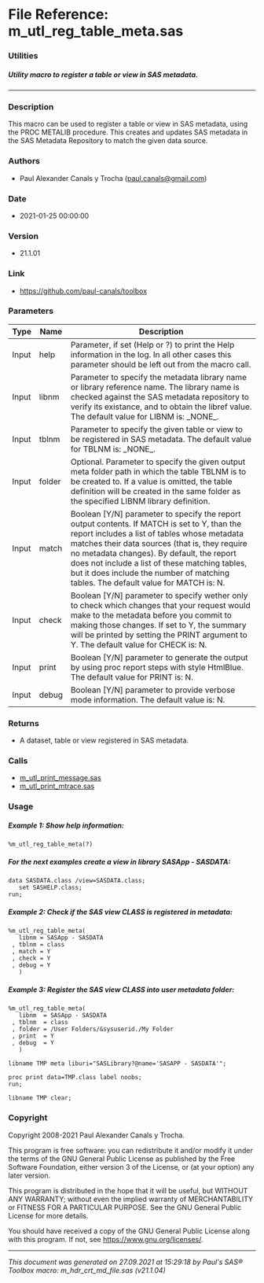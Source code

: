 # File Reference: m_utl_reg_table_meta.sas

### Utilities

##### Utility macro to register a table or view in SAS metadata.

***

### Description
This macro can be used to register a table or view in SAS metadata, using the PROC METALIB procedure. This creates and updates SAS metadata in the SAS Metadata Repository to match the given data source.

### Authors
* Paul Alexander Canals y Trocha (paul.canals@gmail.com)

### Date
* 2021-01-25 00:00:00

### Version
* 21.1.01

### Link
* https://github.com/paul-canals/toolbox

### Parameters
| Type | Name | Description |
| ---- | ---- | ----------- |
| Input | help | Parameter, if set (Help or ?) to print the Help information in the log. In all other cases this parameter should be left out from the macro call. |
| Input | libnm | Parameter to specify the metadata library name or library reference name. The library name is checked against the SAS metadata repository to verify its existance, and to obtain the libref value. The default value for LIBNM is: \_NONE\_. |
| Input | tblnm | Parameter to specify the given table or view to be registered in SAS metadata. The default value for TBLNM is: \_NONE\_. |
| Input | folder | Optional. Parameter to specify the given output meta folder path in which the table TBLNM is to be created to. If a value is omitted, the table definition will be created in the same folder as the specified LIBNM library definition. |
| Input | match | Boolean [Y/N] parameter to specify the report output contents. If MATCH is set to Y, than the report includes a list of tables whose metadata matches their data sources (that is, they require no metadata changes). By default, the report does not include a list of these matching tables, but it does include the number of matching tables. The default value for MATCH is: N. |
| Input | check | Boolean [Y/N] parameter to specify wether only to check which changes that your request would make to the metadata before you commit to making those changes. If set to Y, the summary will be printed by setting the PRINT argument to Y. The default value for CHECK is: N. |
| Input | print | Boolean [Y/N] parameter to generate the output by using proc report steps with style HtmlBlue. The default value for PRINT is: N. |
| Input | debug | Boolean [Y/N] parameter to provide verbose mode information. The default value is: N. |

### Returns
* A dataset, table or view registered in SAS metadata.

### Calls
* [m_utl_print_message.sas](m_utl_print_message.md)
* [m_utl_print_mtrace.sas](m_utl_print_mtrace.md)

### Usage

##### Example 1: Show help information:
```sas
%m_utl_reg_table_meta(?)
```

##### For the next examples create a view in library SASApp - SASDATA:
```sas
data SASDATA.class /view=SASDATA.class;
   set SASHELP.class;
run;
```

##### Example 2: Check if the SAS view CLASS is registered in metadata:
```sas
%m_utl_reg_table_meta(
   libnm = SASApp - SASDATA
 , tblnm = class
 , match = Y
 , check = Y
 , debug = Y
   )
```

##### Example 3: Register the SAS view CLASS into user metadata folder:
```sas
%m_utl_reg_table_meta(
   libnm  = SASApp - SASDATA
 , tblnm  = class
 , folder = /User Folders/&sysuserid./My Folder
 , print  = Y
 , debug  = Y
   )

libname TMP meta liburi="SASLibrary?@name='SASAPP - SASDATA'";

proc print data=TMP.class label noobs;
run;

libname TMP clear;
```

### Copyright
Copyright 2008-2021 Paul Alexander Canals y Trocha. 
 
This program is free software: you can redistribute it and/or modify 
it under the terms of the GNU General Public License as published by 
the Free Software Foundation, either version 3 of the License, or 
(at your option) any later version. 
 
This program is distributed in the hope that it will be useful, 
but WITHOUT ANY WARRANTY; without even the implied warranty of 
MERCHANTABILITY or FITNESS FOR A PARTICULAR PURPOSE. See the 
GNU General Public License for more details. 
 
You should have received a copy of the GNU General Public License 
along with this program. If not, see <https://www.gnu.org/licenses/>. 


***
*This document was generated on 27.09.2021 at 15:29:18  by Paul's SAS&reg; Toolbox macro: m_hdr_crt_md_file.sas (v21.1.04)*
